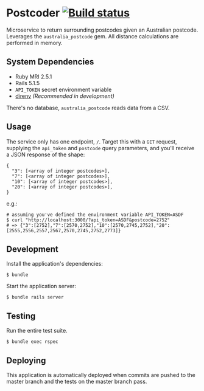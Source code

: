# Postcoder [![Build status](https://badge.buildkite.com/e4df0912e62c296fba88d74ee6b8d04b4b641cd7c7a04fdb31.svg)](https://buildkite.com/fivegoodfriends/postcoder)

Microservice to return surrounding postcodes given an Australian postcode.  Leverages the `australia_postcode` gem. All distance calculations are performed in memory.

## System Dependencies

- Ruby MRI 2.5.1
- Rails 5.1.5
- `API_TOKEN` secret environment variable
- [direnv](https://direnv.net/) *(Recommended in development)*

There's no database, `australia_postcode` reads data from a CSV.

## Usage

The service only has one endpoint, `/`. Target this with a `GET` request,
supplying the `api_token` and `postcode` query parameters, and you'll receive a
JSON response of the shape:
```
{
  "3": [<array of integer postcodes>],
  "7": [<array of integer postcodes>],
  "10": [<array of integer postcodes>],
  "20": [<array of integer postcodes>],
}
```

e.g.:
```
# assuming you've defined the environment variable API_TOKEN=ASDF
$ curl "http://localhost:3000/?api_token=ASDF&postcode=2752"
# => {"3":[2752],"7":[2570,2752],"10":[2570,2745,2752],"20":[2555,2556,2557,2567,2570,2745,2752,2773]}
```

## Development

Install the application's dependencies:

```
$ bundle
```

Start the application server:

```
$ bundle rails server
```

## Testing

Run the entire test suite.

```
$ bundle exec rspec
```

## Deploying

This application is automatically deployed when commits are pushed to the master branch and the tests on the master branch pass.
